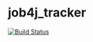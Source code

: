 # job4j_tracker

[![Build Status](https://travis-ci.com/noslav7/job4j_tracker.svg?branch=master)](https://travis-ci.com/noslav7/job4j_tracker)

